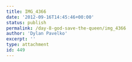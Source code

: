 ```yaml
---
title: IMG_4366
date: '2012-09-16T14:45:46+00:00'
status: publish
permalink: /day-8-god-save-the-queen/img_4366
author: 'Dylan Pavelko'
excerpt: ''
type: attachment
id: 449
---
```

<!DOCTYPE html PUBLIC "-//W3C//DTD HTML 4.0 Transitional//EN" "http://www.w3.org/TR/REC-html40/loose.dtd">
<?xml encoding="UTF-8">
